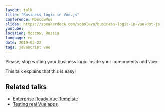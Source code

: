 ```yaml
---
layout: talk
title: "Business logic in Vue.js"
conference: MoscowVue
slides: https://speakerdeck.com/sobolevn/business-logic-in-vue-dot-js
youtube:
location: Moscow, Russia
language: ru
date: 2019-08-22
tags: javascript vue
---
```


Please, stop writing your business logic inside your components and `Vuex`.

This talk explains that this is easy!

## Related talks

- [Enterprise Ready Vue Template](https://sobolevn.me/talks/moscowjs-2018)
- [Testing real Vue apps](https://sobolevn.me/talks/krasnodar-dev-days-2018)
